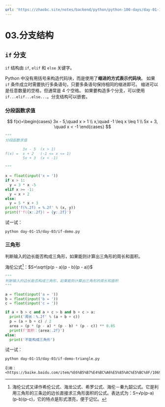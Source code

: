 ```yaml
---
url: 'https://zhaobc.site/notes/backend/python/python-100-days/day-01-15/03.分支结构.md'
---
```

# 03.分支结构

## `if` 分支

`if` 结构由 `if`, `elif` 和 `else` 关键字。

Python 中没有用括号来构造代码块，而是使用了**缩进的方式表示代码块**。
如果 `if` 条件成立时需要执行多条语句，只要多条语句保持相同的缩进即可。
缩进可以是任意数量的空格，但通常是 4 个空格。
如果要构造多个分支，可以使用 `if...elif...else...`。分支结构可以嵌套。

### 分段函数求值

$$
f(x)=\begin{cases}
3x - 5,\quad x > 1 \\
x,\quad -1 \leq x \leq 1 \\
5x + 3, \quad x < -1
\end{cases}
$$

```python
"""
分段函数求值

        3x - 5  (x > 1)
f(x) =  x + 2   (-1 <= x <= 1)
        5x + 3  (x < -1)

"""

x = float(input('x = '))
if x > 1:
  y = 3 * x -5
elif x >= -1:
  y = x + 2
else:
  y = 5 * x + 3
print('f(%.2f) = %.2f' % (x, y))
print(f'f({x:.2f}) = {y:.2f}')
```

试一试：

```shell
python day-01-15/day-03/if-demo.py
```

### 三角形

判断输入的边长能否构成三角形，如果能则计算出三角形的周长和面积。

海伦公式[^海伦公式]：$S=\sqrt{p(p - a)(p - b)(p - a)}$

```python
"""
判断输入的边长能否构成三角形，如果能则计算出三角形的周长和面积
"""

a = float(input('a = '))
b = float(input('b = '))
c = float(input('c = '))

if a + b > c and a + c > b and b + c > a:
  print('周长：%.2f' % (a + b + c))
  p = (a + b + c) / 2
  area = (p * (p - a) * (p - b) * (p - c)) ** 0.05
  print(f'面积：{area:.2f}')
else:
  print('不能构成三角形')
```

试一试：

```shell
python day-01-15/day-03/if-demo-triangle.py
```

[^海伦公式]: 海伦公式又译作希伦公式、海龙公式、希罗公式、海伦－秦九韶公式。它是利用三角形的三条边的边长直接求三角形面积的公式。表达式为：S=√p\(p-a\)\(p-b\)\(p-c\)，它的特点是形式漂亮，便于记忆。

```
引用：<https://baike.baidu.com/item/%E6%B5%B7%E4%BC%A6%E5%85%AC%E5%BC%8F/106956>
```

